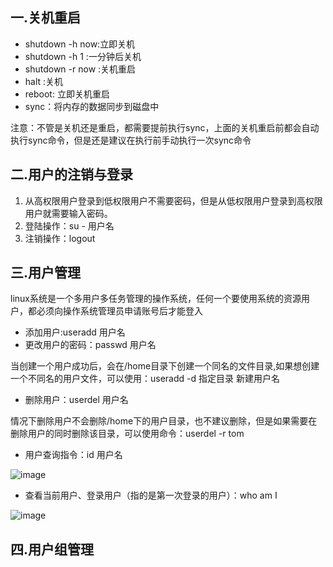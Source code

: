 ## 一.关机重启
- shutdown -h now:立即关机
- shutdown -h 1 :一分钟后关机
- shutdown -r now :关机重启
- halt :关机
- reboot: 立即关机重启
- sync：将内存的数据同步到磁盘中

注意：不管是关机还是重启，都需要提前执行sync，上面的关机重启前都会自动执行sync命令，但是还是建议在执行前手动执行一次sync命令

## 二.用户的注销与登录
1. 从高权限用户登录到低权限用户不需要密码，但是从低权限用户登录到高权限用户就需要输入密码。
2. 登陆操作：su - 用户名
3. 注销操作：logout

## 三.用户管理
linux系统是一个多用户多任务管理的操作系统，任何一个要使用系统的资源用户，都必须向操作系统管理员申请账号后才能登入

- 添加用户:useradd 用户名
- 更改用户的密码：passwd 用户名

当创建一个用户成功后，会在/home目录下创建一个同名的文件目录,如果想创建一个不同名的用户文件，可以使用：useradd -d 指定目录 新建用户名

- 删除用户：userdel 用户名

情况下删除用户不会删除/home下的用户目录，也不建议删除，但是如果需要在删除用户的同时删除该目录，可以使用命令：userdel -r tom

- 用户查询指令：id 用户名

![image](https://user-images.githubusercontent.com/85269099/155833033-9a40281b-a969-4af9-8fcb-11e9d8c0524d.png)

- 查看当前用户、登录用户（指的是第一次登录的用户）：who am I

![image](https://user-images.githubusercontent.com/85269099/155833059-6081010c-f182-4217-bbce-329093d6967d.png)

## 四.用户组管理
